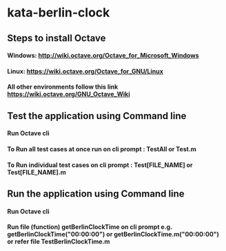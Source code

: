 # kata-berlin-clock

## Steps to install Octave 
#### Windows: http://wiki.octave.org/Octave_for_Microsoft_Windows
#### Linux: https://wiki.octave.org/Octave_for_GNU/Linux
#### All other environments follow this link https://wiki.octave.org/GNU_Octave_Wiki



## Test the application using Command line
#### Run Octave cli
#### To Run all test cases at once run on cli prompt :  TestAll or Test.m
#### To Run individual test cases on cli prompt :  Test[FILE_NAME] or Test[FILE_NAME].m


## Run the application using Command line
#### Run Octave cli
#### Run file (function) getBerlinClockTime on cli prompt e.g. getBerlinClockTime("00:00:00") or getBerlinClockTime.m("00:00:00") or refer file TestBerlinClockTime.m